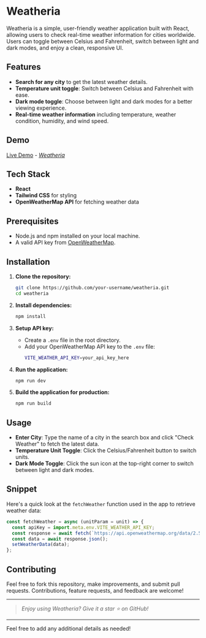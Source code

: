 # Weatheria

Weatheria is a simple, user-friendly weather application built with React, allowing users to check real-time weather information for cities worldwide. Users can toggle between Celsius and Fahrenheit, switch between light and dark modes, and enjoy a clean, responsive UI.

## Features

- **Search for any city** to get the latest weather details.
- **Temperature unit toggle**: Switch between Celsius and Fahrenheit with ease.
- **Dark mode toggle**: Choose between light and dark modes for a better viewing experience.
- **Real-time weather information** including temperature, weather condition, humidity, and wind speed.
  
## Demo

[Live Demo](#) - *[Weatheria](https://weatheria-gamma.vercel.app/)*

## Tech Stack

- **React**
- **Tailwind CSS** for styling
- **OpenWeatherMap API** for fetching weather data

## Prerequisites

- Node.js and npm installed on your local machine.
- A valid API key from [OpenWeatherMap](https://openweathermap.org/api).

## Installation

1. **Clone the repository:**
    ```bash
    git clone https://github.com/your-username/weatheria.git
    cd weatheria
    ```

2. **Install dependencies:**
    ```bash
    npm install
    ```

3. **Setup API key:**
   - Create a `.env` file in the root directory.
   - Add your OpenWeatherMap API key to the `.env` file:
     ```bash
     VITE_WEATHER_API_KEY=your_api_key_here
     ```

4. **Run the application:**
    ```bash
    npm run dev
    ```

5. **Build the application for production:**
    ```bash
    npm run build
    ```

## Usage

- **Enter City**: Type the name of a city in the search box and click "Check Weather" to fetch the latest data.
- **Temperature Unit Toggle**: Click the Celsius/Fahrenheit button to switch units.
- **Dark Mode Toggle**: Click the sun icon at the top-right corner to switch between light and dark modes.

## Snippet

Here's a quick look at the `fetchWeather` function used in the app to retrieve weather data:

```javascript
const fetchWeather = async (unitParam = unit) => {
  const apiKey = import.meta.env.VITE_WEATHER_API_KEY;
  const response = await fetch(`https://api.openweathermap.org/data/2.5/weather?q=${city}&appid=${apiKey}&units=${unitParam}`);
  const data = await response.json();
  setWeatherData(data);
};
```

## Contributing

Feel free to fork this repository, make improvements, and submit pull requests. Contributions, feature requests, and feedback are welcome!

---

> *Enjoy using Weatheria? Give it a star ⭐ on GitHub!* 

--- 

Feel free to add any additional details as needed!
